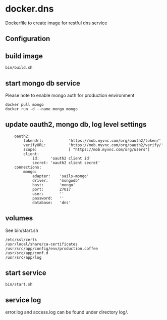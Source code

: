 # docker.dns
Dockerfile to create image for restful dns service

Configuration
-------------
## build image
```
bin/build.sh
```

## start mongo db service
Please note to enable mongo auth for production environment 
```
docker pull mongo
docker run -d --name mongo mongo
```

## update oauth2, mongo db, log level settings

```
	oauth2:
		tokenUrl:			'https://mob.myvnc.com/org/oauth2/token/'
		verifyURL:			'https://mob.myvnc.com/org/oauth2/verify/'
		scope:				[ "https://mob.myvnc.com/org/users"]
		client:
			id:		'oauth2 client id'
			secret: 'oauth2 client secret'
	connections:
		mongo:
			adapter:	'sails-mongo'
			driver:		'mongodb'
			host:		'mongo'
			port:		27017
			user:		''
			password:	''
			database:	'dns'
```	

## volumes
See bin/start.sh
```
/etc/ssl/certs
/usr/local/share/ca-certificates
/usr/src/app/config/env/production.coffee
/usr/src/app/conf.d
/usr/src/app/log
```

## start service
```
bin/start.sh
```

## service log
error.log and access.log can be found under directory log/.